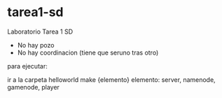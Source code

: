 # tarea1-sd
Laboratorio Tarea 1 SD

- No hay pozo
- No hay coordinacion (tiene que seruno tras otro)

para ejecutar:

  ir a la carpeta helloworld
  make {elemento}
  elemento: server, namenode, gamenode, player
